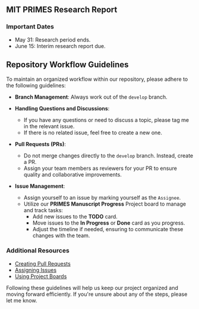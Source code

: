 ## MIT PRIMES Research Report

### Important Dates

- May 31: Research period ends.
- June 15: Interim research report due.

## Repository Workflow Guidelines

To maintain an organized workflow within our repository, please adhere to the following guidelines:

- **Branch Management**: Always work out of the `develop` branch.

- **Handling Questions and Discussions**:
  - If you have any questions or need to discuss a topic, please tag me in the relevant issue.
  - If there is no related issue, feel free to create a new one.

- **Pull Requests (PRs)**:
  - Do not merge changes directly to the `develop` branch. Instead, create a PR.
  - Assign your team members as reviewers for your PR to ensure quality and collaborative improvements.

- **Issue Management**:
  - Assign yourself to an issue by marking yourself as the `Assignee`.
  - Utilize our **PRIMES Manuscript Progress** Project board to manage and track tasks:
    - Add new issues to the **TODO** card.
    - Move issues to the **In Progress** or **Done** card as you progress.
    - Adjust the timeline if needed, ensuring to communicate these changes with the team.

### Additional Resources
- [Creating Pull Requests](https://help.github.com/en/articles/creating-a-pull-request)
- [Assigning Issues](https://help.github.com/en/articles/assigning-issues-and-pull-requests-to-other-github-users)
- [Using Project Boards](https://help.github.com/en/articles/about-project-boards)

Following these guidelines will help us keep our project organized and moving forward efficiently. If you're unsure about any of the steps, please let me know.


